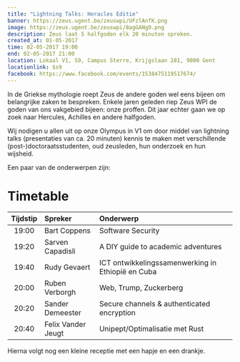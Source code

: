 ```yaml
---
title: "Lightning Talks: Heracles Editie"
banner: https://zeus.ugent.be/zeuswpi/UFzlAnfK.png
image: https://zeus.ugent.be/zeuswpi/8agGANgO.png
description: Zeus laat 5 halfgoden elk 20 minuten spreken.
created_at: 01-05-2017
time: 02-05-2017 19:00
end: 02-05-2017 21:00
location: Lokaal V1, S9, Campus Sterre, Krijgslaan 281, 9000 Gent
locationlink: $s9
facebook: https://www.facebook.com/events/1538475119517674/
---
```


In de Griekse mythologie roept Zeus de andere goden wel eens bijeen om belangrijke zaken te bespreken. Enkele jaren geleden riep Zeus WPI de goden van ons vakgebied bijeen: onze proffen. Dit jaar echter gaan we op zoek naar Hercules, Achilles en andere halfgoden.

Wij nodigen u allen uit op onze Olympus in V1 om door middel van lightning talks (presentaties van ca. 20 minuten) kennis te maken met verschillende (post-)doctoraatsstudenten, oud zeusleden, hun onderzoek en hun wijsheid.

Een paar van de onderwerpen zijn:

# Timetable

| Tijdstip | Spreker | Onderwerp |
| :------: | :------ | :------- |
| 19:00 | Bart Coppens | Software Security
| 19:20 | Sarven Capadisli | A DIY guide to academic adventures
| 19:40 | Rudy Gevaert | ICT ontwikkelingssamenwerking in Ethiopië en Cuba
| 20:00 | Ruben Verborgh | Web, Trump, Zuckerberg
| 20:20 | Sander Demeester | Secure channels & authenticated encryption
| 20:40 | Felix Vander Jeugt | Unipept/Optimalisatie met Rust

Hierna volgt nog een kleine receptie met een hapje en een drankje.
